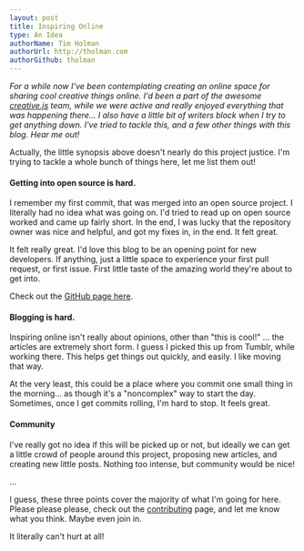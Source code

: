 ```yaml
---
layout: post
title: Inspiring Online
type: An Idea
authorName: Tim Holman
authorUrl: http://tholman.com
authorGithub: tholman
---
```


_For a while now I've been contemplating creating an online space for sharing cool creative things online. I'd been a part of the awesome [creative.js](http://creativejs.com) team, while we were active and really enjoyed everything that was happening there... I also have a little bit of writers block when I try to get anything down. I've tried to tackle this, and a few other things with this blog. Hear me out!_

Actually, the little synopsis above doesn't nearly do this project justice. I'm trying to tackle a whole bunch of things here, let me list them out!

#### Getting into open source is hard.
I remember my first commit, that was merged into an open source project. I literally had no idea what was going on. I'd tried to read up on open source worked and came up fairly short. In the end, I was lucky that the repository owner was nice and helpful, and got my fixes in, in the end. It felt great.

It felt really great. I'd love this blog to be an opening point for new developers. If anything, just a little space to experience your first pull request, or first issue. First little taste of the amazing world they're about to get into.

Check out the [GitHub page here](https://github.com/tholman/inspiring-online).

#### Blogging is hard.
Inspiring online isn't really about opinions, other than "this is cool!" ... the articles are extremely short form. I guess I picked this up from Tumblr, while working there. This helps get things out quickly, and easily. I like moving that way.

At the very least, this could be a place where you commit one small thing in the morning... as though it's a "noncomplex" way to start the day. Sometimes, once I get commits rolling, I'm hard to stop. It feels great.

#### Community
I've really got no idea if this will be picked up or not, but ideally we can get a little crowd of people around this project, proposing new articles, and creating new little posts. Nothing too intense, but community would be nice!

...

I guess, these three points cover the majority of what I'm going for here. Please please please, check out the [contributing](https://github.com/tholman/inspiring-online#user-content-inspiring-online) page, and let me know what you think. Maybe even join in.

It literally can't hurt at all!
